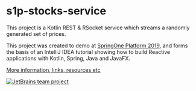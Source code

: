 # s1p-stocks-service

This project is a Kotlin REST & RSocket service which streams a randomly generated set of prices. 

This project was created to demo at [SpringOne Platform 2019](https://blog.jetbrains.com/idea/2019/10/fully-reactive-spring-kotlin-and-javafx-playing-together/), and forms the basis of an IntelliJ IDEA tutorial showing how to build Reactive applications with Kotlin, Spring, Java and JavaFX.

[More information, links, resources etc](http://trishagee.github.io/presentation/coding_duel/)

[![JetBrains team project](http://jb.gg/badges/team.svg)](https://confluence.jetbrains.com/display/ALL/JetBrains+on+GitHub)
